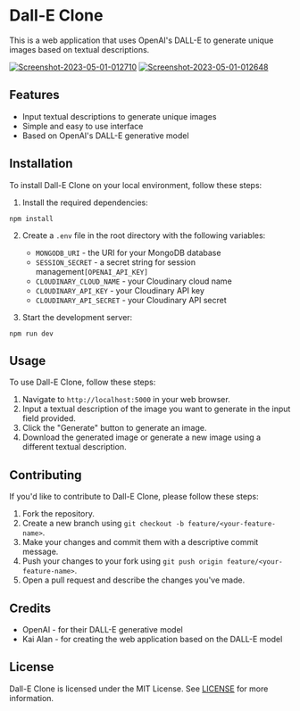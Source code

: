 # Dall-E Clone

This is a web application that uses OpenAI's DALL-E to generate unique images based on textual descriptions.

<a href="https://imgbb.com/"><img src="https://i.ibb.co/Dg1sTdc/Screenshot-2023-05-01-012710.png" alt="Screenshot-2023-05-01-012710" border="0"></a>
<a href="https://ibb.co/561wd7L"><img src="https://i.ibb.co/0cnvkwr/Screenshot-2023-05-01-012648.png" alt="Screenshot-2023-05-01-012648" border="0"></a>

## Features

- Input textual descriptions to generate unique images
- Simple and easy to use interface
- Based on OpenAI's DALL-E generative model

## Installation

To install Dall-E Clone on your local environment, follow these steps:

1. Install the required dependencies:
```
npm install
```

2. Create a `.env` file in the root directory with the following variables:
   - `MONGODB_URI` - the URI for your MongoDB database
   - `SESSION_SECRET` - a secret string for session management`[OPENAI_API_KEY]`
   - `CLOUDINARY_CLOUD_NAME` - your Cloudinary cloud name
   - `CLOUDINARY_API_KEY` - your Cloudinary API key
   - `CLOUDINARY_API_SECRET` - your Cloudinary API secret

3. Start the development server:
```
npm run dev
```

## Usage

To use Dall-E Clone, follow these steps:

1. Navigate to `http://localhost:5000` in your web browser.
2. Input a textual description of the image you want to generate in the input field provided.
3. Click the "Generate" button to generate an image.
4. Download the generated image or generate a new image using a different textual description.

## Contributing

If you'd like to contribute to Dall-E Clone, please follow these steps:

1. Fork the repository.
2. Create a new branch using `git checkout -b feature/<your-feature-name>`.
3. Make your changes and commit them with a descriptive commit message.
4. Push your changes to your fork using `git push origin feature/<your-feature-name>`.
5. Open a pull request and describe the changes you've made.

## Credits

- OpenAI - for their DALL-E generative model
- Kai Alan - for creating the web application based on the DALL-E model

## License

Dall-E Clone is licensed under the MIT License. See [LICENSE](LICENSE) for more information.
